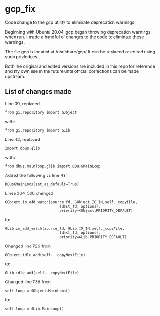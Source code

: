 # gcp_fix
Code change to the gcp utility to eliminate deprecation warnings

Beginning with Ubuntu 20.04, gcp began throwing deprecation warnings when run.
I made a handful of changes to the code to eliminate these warnings.

The file gcp is located at /usr/share/gcp/
It can be replaced or edited using sudo privledges.

Both the original and edited versions are included in this repo for reference 
and my own use in the future until official corrections can be made upstream.

## List of changes made

Line 39, replaced

    from gi.repository import GObject
    
with:

    from gi.repository import GLib
    
Line 42, replaced

    import dbus.glib
    
with:

    from dbus.mainloop.glib import DBusGMainLoop
    
Added the following as line 43:

    DBusGMainLoop(set_as_default=True)
    
Lines 364-366 changed 

    GObject.io_add_watch(source_fd, GObject.IO_IN,self._copyFile,
                             (dest_fd, options),
                             priority=GObject.PRIORITY_DEFAULT)
                             
to:

    GLib.io_add_watch(source_fd, GLib.IO_IN,self._copyFile,
                             (dest_fd, options),
                             priority=GLib.PRIORITY_DEFAULT)
                             

Changed line 726 from 

    GObject.idle_add(self.__copyNextFile)
    
to:

    GLib.idle_add(self.__copyNextFile)
    
Changed line 736 from

    self.loop = GObject.MainLoop()
    
to:

    self.loop = GLib.MainLoop()
